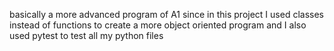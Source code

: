 basically a more advanced program of A1 since in this project I used classes instead of functions to create a more object oriented program 
and I also used pytest to test all my python files
